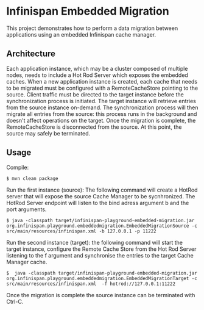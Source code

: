 Infinispan Embedded Migration
=============================

This project demonstrates how to perform a data migration between applications using an embedded
Infinispan cache manager.

Architecture
------------

Each application instance, which may be a cluster composed of multiple nodes, needs to include a Hot Rod Server which exposes the embedded caches.
When a new application instance is created, each cache that needs to be migrated must be configured with a RemoteCacheStore pointing to the source.
Client traffic must be directed to the target instance before the synchronization process is initiated.
The target instance will retrieve entries from the source instance on-demand.
The synchronization process will then migrate all entries from the source: this process runs in the background and doesn't affect operations on the target.
Once the migration is complete, the RemoteCacheStore is disconnected from the source.
At this point, the source may safely be terminated.


Usage
-----

Compile:

`$ mvn clean package`

Run the first instance (source):
The following command will create a HotRod server that will expose the source Cache Manager to be sycnhronized.
The HotRod Server endpoint will listen to the bind adress argument b and the port arguments.

`$ java -classpath target/infinispan-playground-embedded-migration.jar org.infinispan.playground.embeddedmigration.EmbeddedMigrationSource -c src/main/resources/infinispan.xml -b 127.0.0.1 -p 11222
`

Run the second instance (target):
the following command will start the target instance, configure the Remote Cache Store from the Hot Rod Server listening to the f argument and synchronise the entries to the target Cache Manager cache.

`$  java -classpath target/infinispan-playground-embedded-migration.jar org.infinispan.playground.embeddedmigration.EmbeddedMigrationTarget -c src/main/resources/infinispan.xml  -f hotrod://127.0.0.1:11222`

Once the migration is complete the source instance can be terminated with Ctrl-C.


